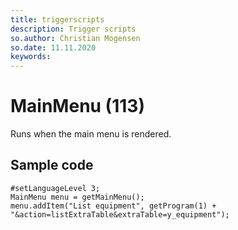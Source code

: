 ```yaml
---
title: triggerscripts
description: Trigger scripts
so.author: Christian Mogensen
so.date: 11.11.2020
keywords:
---
```


# MainMenu (113)

Runs when the main menu is rendered.

## Sample code

```crmscript
#setLanguageLevel 3;
MainMenu menu = getMainMenu();
menu.addItem("List equipment", getProgram(1) + "&action=listExtraTable&extraTable=y_equipment");
```

